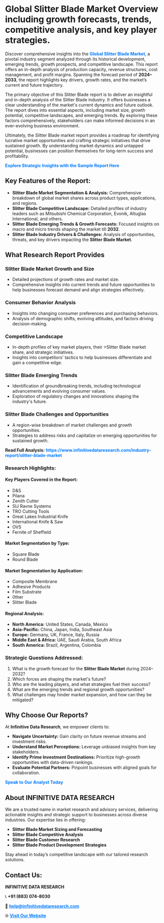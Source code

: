 <h1>Global Slitter Blade Market Overview including growth forecasts, trends, competitive analysis, and key player strategies.</h1>
<p>
Discover comprehensive insights into the 
<a href="https://www.infinitivedataresearch.com/industry-report/slitter-blade-market" rel="dofollow" style="color: #007BFF; text-decoration: none;"><strong>Global Slitter Blade Market</strong></a>, a pivotal industry segment analyzed through its historical development, emerging trends, growth prospects, and competitive landscape. This report offers an in-depth analysis of production capacity, revenue structures, cost management, and profit margins. Spanning the forecast period of <strong>2024–2033</strong>, the report highlights key drivers, growth rates, and the market’s current and future trajectory.
</p>
<p>
The primary objective of this Slitter Blade report is to deliver an insightful and in-depth analysis of the Slitter Blade industry. It offers businesses a clear understanding of the market's current dynamics and future outlook. The report dives into essential aspects, including market size, growth potential, competitive landscapes, and emerging trends. By exploring these factors comprehensively, stakeholders can make informed decisions in an ever-evolving business environment.
</p>
<p>
Ultimately, the Slitter Blade market report provides a roadmap for identifying lucrative market opportunities and crafting strategic initiatives that drive sustained growth. By understanding market dynamics and untapped potential, businesses can position themselves for long-term success and profitability.
</p>
<p>
<a href="https://www.infinitivedataresearch.com/request-sample/reportId=107635" style="color: #007BFF; text-decoration: none;"><strong>Explore Strategic Insights with the Sample Report Here</strong></a>
</p>

<h2>Key Features of the Report:</h2>
<ul>
<li><strong>Slitter Blade Market Segmentation & Analysis:</strong> Comprehensive breakdown of global market shares across product types, applications, and regions.</li>
<li><strong>Slitter Blade Competitive Landscape:</strong> Detailed profiles of industry leaders such as Mitsubishi Chemical Corporation, Evonik, Altuglas International, and others.</li>
<li><strong>Slitter Blade Emerging Trends & Growth Forecasts:</strong> Focused insights on macro and micro trends shaping the market till <strong>2032</strong>.</li>
<li><strong>Slitter Blade Industry Drivers & Challenges:</strong> Analysis of opportunities, threats, and key drivers impacting the <strong>Slitter Blade Market</strong>.</li>
</ul>

<h2>What Research Report Provides</h2>
<h3>Slitter Blade Market Growth and Size</h3>
<ul>
<li>Detailed projections of growth rates and market size.</li>
<li>Comprehensive insights into current trends and future opportunities to help businesses forecast demand and align strategies effectively.</li>
</ul>

<h3>Consumer Behavior Analysis</h3>
<ul>
<li>Insights into changing consumer preferences and purchasing behaviors.</li>
<li>Analysis of demographic shifts, evolving attitudes, and factors driving decision-making.</li>
</ul>

<h3>Competitive Landscape</h3>
<ul>
<li>In-depth profiles of key market players, their >Slitter Blade market share, and strategic initiatives.</li>
<li>Insights into competitors' tactics to help businesses differentiate and gain a competitive edge.</li>
</ul>

<h3>Slitter Blade Emerging Trends</h3>
<ul>
<li>Identification of groundbreaking trends, including technological advancements and evolving consumer values.</li>
<li>Exploration of regulatory changes and innovations shaping the industry's future.</li>
</ul>

<h3>Slitter Blade Challenges and Opportunities</h3>
<ul>
<li>A region-wise breakdown of market challenges and growth opportunities.</li>
<li>Strategies to address risks and capitalize on emerging opportunities for sustained growth.</li>
</ul>
<p><strong>Read Full Analysis:</strong> <a href="https://www.infinitivedataresearch.com/industry-report/slitter-blade-market" rel="dofollow" style="color: #007BFF; text-decoration: none;"><strong>https://www.infinitivedataresearch.com/industry-report/slitter-blade-market</strong></a></p>
<h3>Research Highlights:</h3>
<h4>Key Players Covered in the Report:</h4>
<ul><li>D&amp;S</li><li>Pilana</li><li>Zenith Cutter</li><li>SIJ Ravne Systems</li><li>TRO Cutting Tools</li><li>Great Lakes Industrial Knife</li><li>International Knife &amp; Saw</li><li>OVS</li><li>Fernite of Sheffield</li></ul>
<h4>Market Segmentation by Type:</h4>
<ul><li>Square Blade</li><li>Round Blade</li></ul>
<h4>Market Segmentation by Application:</h4>
<ul><li>Composite Membrane</li><li>Adhesive Products</li><li>Film Substrate</li><li>0ther</li><li>Slitter Blade</li></ul>

<h4>Regional Analysis:</h4>
<ul>
<li><strong>North America:</strong> United States, Canada, Mexico</li>
<li><strong>Asia-Pacific:</strong> China, Japan, India, Southeast Asia</li>
<li><strong>Europe:</strong> Germany, UK, France, Italy, Russia</li>
<li><strong>Middle East & Africa:</strong> UAE, Saudi Arabia, South Africa</li>
<li><strong>South America:</strong> Brazil, Argentina, Colombia</li>
</ul>

<h3>Strategic Questions Addressed:</h3>
<ol>
<li>What is the growth forecast for the <strong>Slitter Blade Market</strong> during 2024–2032?</li>
<li>Which forces are shaping the market's future?</li>
<li>Who are the leading players, and what strategies fuel their success?</li>
<li>What are the emerging trends and regional growth opportunities?</li>
<li>What challenges may hinder market expansion, and how can they be mitigated?</li>
</ol>

<h2>Why Choose Our Reports?</h2>
<p>At <strong>Infinitive Data Research</strong>, we empower clients to:</p>
<ul>
<li><strong>Navigate Uncertainty:</strong> Gain clarity on future revenue streams and investment risks.</li>
<li><strong>Understand Market Perceptions:</strong> Leverage unbiased insights from key stakeholders.</li>
<li><strong>Identify Prime Investment Destinations:</strong> Prioritize high-growth opportunities with data-driven rankings.</li>
<li><strong>Evaluate Potential Partners:</strong> Pinpoint businesses with aligned goals for collaboration.</li>
</ul>
<p><a href="https://www.infinitivedataresearch.com/industry-report/slitter-blade-market" rel="dofollow" style="color: #007BFF; text-decoration: none;"><strong>Speak to Our Analyst Today</strong></a></p>

<h2>About INFINITIVE DATA RESEARCH</h2>
<p>We are a trusted name in market research and advisory services, delivering actionable insights and strategic support to businesses across diverse industries. Our expertise lies in offering:</p>
<ul>
<li><strong>Slitter Blade Market Sizing and Forecasting</strong></li>
<li><strong>Slitter Blade Competitive Analysis</strong></li>
<li><strong>Slitter Blade Customer Research</strong></li>
<li><strong>Slitter Blade Product Development Strategies</strong></li>
</ul>
<p>Stay ahead in today’s competitive landscape with our tailored research solutions.</p>

<h2>Contact Us:</h2>
<p><strong>INFINITIVE DATA RESEARCH</strong></p>
<p>📞 <strong>+91 (883) 074-8030</strong></p>
<p>📧 <strong><a href="mailto:help@infinitivedataresearch.com" style="color: #007BFF;">help@infinitivedataresearch.com</a></strong></p>
<p>🌐 <strong><a href="https://www.infinitivedataresearch.com" rel="dofollow" style="color: #007BFF;">Visit Our Website</a></strong></p>